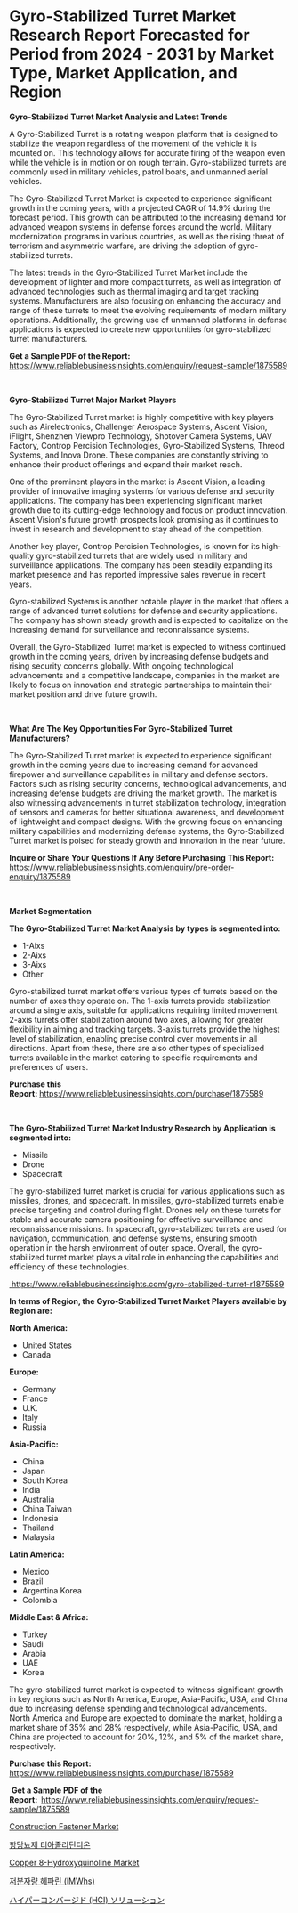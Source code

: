 <p><h1>Gyro-Stabilized Turret Market Research Report Forecasted for Period from 2024 -  2031 by Market Type, Market Application, and Region</h1></p><p><strong>Gyro-Stabilized Turret Market Analysis and Latest Trends</strong></p>
<p><p>A Gyro-Stabilized Turret is a rotating weapon platform that is designed to stabilize the weapon regardless of the movement of the vehicle it is mounted on. This technology allows for accurate firing of the weapon even while the vehicle is in motion or on rough terrain. Gyro-stabilized turrets are commonly used in military vehicles, patrol boats, and unmanned aerial vehicles.</p><p>The Gyro-Stabilized Turret Market is expected to experience significant growth in the coming years, with a projected CAGR of 14.9% during the forecast period. This growth can be attributed to the increasing demand for advanced weapon systems in defense forces around the world. Military modernization programs in various countries, as well as the rising threat of terrorism and asymmetric warfare, are driving the adoption of gyro-stabilized turrets.</p><p>The latest trends in the Gyro-Stabilized Turret Market include the development of lighter and more compact turrets, as well as integration of advanced technologies such as thermal imaging and target tracking systems. Manufacturers are also focusing on enhancing the accuracy and range of these turrets to meet the evolving requirements of modern military operations. Additionally, the growing use of unmanned platforms in defense applications is expected to create new opportunities for gyro-stabilized turret manufacturers.</p></p>
<p><strong>Get a Sample PDF of the Report:&nbsp;</strong> <a href="https://www.reliablebusinessinsights.com/enquiry/request-sample/1875589">https://www.reliablebusinessinsights.com/enquiry/request-sample/1875589</a></p>
<p>&nbsp;</p>
<p><strong>Gyro-Stabilized Turret Major Market Players</strong></p>
<p><p>The Gyro-Stabilized Turret market is highly competitive with key players such as Airelectronics, Challenger Aerospace Systems, Ascent Vision, iFlight, Shenzhen Viewpro Technology, Shotover Camera Systems, UAV Factory, Controp Percision Technologies, Gyro-Stabilized Systems, Threod Systems, and Inova Drone. These companies are constantly striving to enhance their product offerings and expand their market reach.</p><p>One of the prominent players in the market is Ascent Vision, a leading provider of innovative imaging systems for various defense and security applications. The company has been experiencing significant market growth due to its cutting-edge technology and focus on product innovation. Ascent Vision's future growth prospects look promising as it continues to invest in research and development to stay ahead of the competition.</p><p>Another key player, Controp Percision Technologies, is known for its high-quality gyro-stabilized turrets that are widely used in military and surveillance applications. The company has been steadily expanding its market presence and has reported impressive sales revenue in recent years.</p><p>Gyro-stabilized Systems is another notable player in the market that offers a range of advanced turret solutions for defense and security applications. The company has shown steady growth and is expected to capitalize on the increasing demand for surveillance and reconnaissance systems.</p><p>Overall, the Gyro-Stabilized Turret market is expected to witness continued growth in the coming years, driven by increasing defense budgets and rising security concerns globally. With ongoing technological advancements and a competitive landscape, companies in the market are likely to focus on innovation and strategic partnerships to maintain their market position and drive future growth.</p></p>
<p>&nbsp;</p>
<p><strong>What Are The Key Opportunities For Gyro-Stabilized Turret Manufacturers?</strong></p>
<p><p>The Gyro-Stabilized Turret market is expected to experience significant growth in the coming years due to increasing demand for advanced firepower and surveillance capabilities in military and defense sectors. Factors such as rising security concerns, technological advancements, and increasing defense budgets are driving the market growth. The market is also witnessing advancements in turret stabilization technology, integration of sensors and cameras for better situational awareness, and development of lightweight and compact designs. With the growing focus on enhancing military capabilities and modernizing defense systems, the Gyro-Stabilized Turret market is poised for steady growth and innovation in the near future.</p></p>
<p><strong>Inquire or Share Your Questions If Any Before Purchasing This Report:</strong> <a href="https://www.reliablebusinessinsights.com/enquiry/pre-order-enquiry/1875589">https://www.reliablebusinessinsights.com/enquiry/pre-order-enquiry/1875589</a></p>
<p>&nbsp;</p>
<p><strong>Market Segmentation</strong></p>
<p><strong>The Gyro-Stabilized Turret Market Analysis by types is segmented into:</strong></p>
<p><ul><li>1-Aixs</li><li>2-Aixs</li><li>3-Aixs</li><li>Other</li></ul></p>
<p><p>Gyro-stabilized turret market offers various types of turrets based on the number of axes they operate on. The 1-axis turrets provide stabilization around a single axis, suitable for applications requiring limited movement. 2-axis turrets offer stabilization around two axes, allowing for greater flexibility in aiming and tracking targets. 3-axis turrets provide the highest level of stabilization, enabling precise control over movements in all directions. Apart from these, there are also other types of specialized turrets available in the market catering to specific requirements and preferences of users.</p></p>
<p><strong>Purchase this Report:&nbsp;</strong><a href="https://www.reliablebusinessinsights.com/purchase/1875589">https://www.reliablebusinessinsights.com/purchase/1875589</a></p>
<p>&nbsp;</p>
<p><strong>The Gyro-Stabilized Turret Market Industry Research by Application is segmented into:</strong></p>
<p><ul><li>Missile</li><li>Drone</li><li>Spacecraft</li></ul></p>
<p><p>The gyro-stabilized turret market is crucial for various applications such as missiles, drones, and spacecraft. In missiles, gyro-stabilized turrets enable precise targeting and control during flight. Drones rely on these turrets for stable and accurate camera positioning for effective surveillance and reconnaissance missions. In spacecraft, gyro-stabilized turrets are used for navigation, communication, and defense systems, ensuring smooth operation in the harsh environment of outer space. Overall, the gyro-stabilized turret market plays a vital role in enhancing the capabilities and efficiency of these technologies.</p></p>
<p><a href="https://www.reliablebusinessinsights.com/gyro-stabilized-turret-r1875589">&nbsp;https://www.reliablebusinessinsights.com/gyro-stabilized-turret-r1875589</a></p>
<p><strong>In terms of Region, the Gyro-Stabilized Turret Market Players available by Region are:</strong></p>
<p>
    <p> <strong> North America: </strong>
        <ul>
            <li>United States</li>
            <li>Canada</li>
        </ul>
        </p> 
    <p> <strong> Europe: </strong>
        <ul>
            <li>Germany</li>
            <li>France</li>
            <li>U.K.</li>
            <li>Italy</li>
            <li>Russia</li>
        </ul>
        </p> 
    <p> <strong> Asia-Pacific: </strong>
        <ul>
            <li>China</li>
            <li>Japan</li>
            <li>South Korea</li>
            <li>India</li>
            <li>Australia</li>
            <li>China Taiwan</li>
            <li>Indonesia</li>
            <li>Thailand</li>
            <li>Malaysia</li>
        </ul>
        </p> 
    <p> <strong> Latin America: </strong>
        <ul>
            <li>Mexico</li>
            <li>Brazil</li>
            <li>Argentina Korea</li>
            <li>Colombia</li>
        </ul>
        </p> 
    <p> <strong> Middle East & Africa: </strong>
        <ul>
            <li>Turkey</li>
            <li>Saudi</li>
            <li>Arabia</li>
            <li>UAE</li>
            <li>Korea</li>
        </ul>
    </p>
    </p>
<p><p>The gyro-stabilized turret market is expected to witness significant growth in key regions such as North America, Europe, Asia-Pacific, USA, and China due to increasing defense spending and technological advancements. North America and Europe are expected to dominate the market, holding a market share of 35% and 28% respectively, while Asia-Pacific, USA, and China are projected to account for 20%, 12%, and 5% of the market share, respectively.</p></p>
<p><strong>Purchase this Report: </strong><a href="https://www.reliablebusinessinsights.com/purchase/1875589">https://www.reliablebusinessinsights.com/purchase/1875589</a></p>
<p>&nbsp;<strong>Get a Sample PDF of the Report:&nbsp;&nbsp;</strong><a href="https://www.reliablebusinessinsights.com/enquiry/request-sample/1875589">https://www.reliablebusinessinsights.com/enquiry/request-sample/1875589</a></p>
<p><strong></strong></p>
<p><p><a href="https://www.linkedin.com/pulse/construction-fastener-market-outlook-industry-overview-2d8ac">Construction Fastener Market</a></p><p><a href="https://medium.com/@kirstenhintz/%ED%95%AD%EB%8B%B9%EB%87%A8%EC%A0%9C-%ED%8B%B0%EC%95%84%EC%A1%B8%EB%A6%AC%EB%94%94%EB%85%B8%EC%98%A8-%EC%8B%9C%EC%9E%A5%EC%9D%98-%EC%8B%AC%EC%B8%B5-%EC%A1%B0%EC%82%AC-%EB%8F%99%ED%96%A5-%EC%8B%9C%EC%9E%A5-%EC%84%B8%EB%B6%84%ED%99%94-%EB%B0%8F-%EA%B2%BD%EC%9F%81-%EB%B6%84%EC%84%9D-b5a7a69c22fc">항당뇨제 티아졸리딘디온</a></p><p><a href="https://github.com/RickHolmes3/Market-Research-Report-List-5/blob/main/copper-8-hydroxyquinoline-market.md">Copper 8-Hydroxyquinoline Market</a></p><p><a href="https://medium.com/@conormarvin1936/%EA%B8%80%EB%A1%9C%EB%B2%8C-%EC%A0%80%EB%B6%84%EC%9E%90%EB%9F%89-%ED%97%A4-%ED%8C%8C%EB%A6%B0-lmwhs-%EC%8B%9C%EC%9E%A5-%EA%B7%9C%EB%AA%A8-%EB%B0%8F-%EC%A0%90%EC%9C%A0%EC%9C%A8-%EB%B6%84%EC%84%9D-%EC%A0%9C%ED%92%88-%EC%9C%A0%ED%98%95-%EC%9D%91%EC%9A%A9-%EB%B0%8F-%EC%A7%80%EC%97%AD%EB%B3%84-%EC%98%88%EC%B8%A1-2024-2031-7b3cb0103597">저분자량 헤파린 (lMWhs)</a></p><p><a href="https://github.com/Fatimaklein1/Market-Research-Report-List-1/blob/main/6487712114081.md">ハイパーコンバージド (HCI) ソリューション</a></p></p>